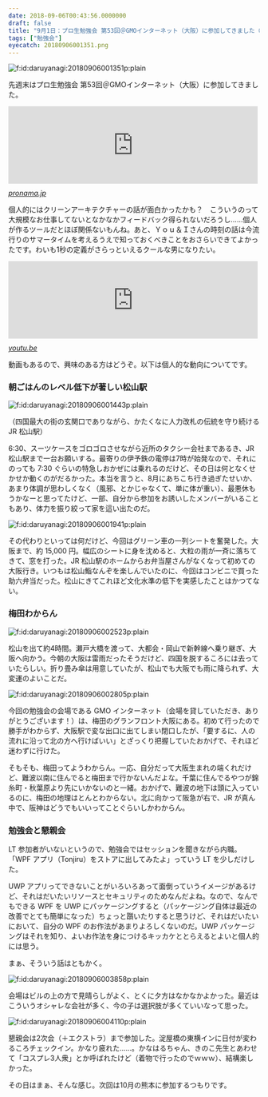 ```yaml
---
date: 2018-09-06T00:43:56.0000000
draft: false
title: "9月1日：プロ生勉強会 第53回＠GMOインターネット（大阪）に参加してきました（※勉強会の話はあまりない"
tags: ["勉強会"]
eyecatch: 20180906001351.png
---
```

<p><span itemscope itemtype="http://schema.org/Photograph"><img src="20180906001351.png" alt="f:id:daruyanagi:20180906001351p:plain" title="f:id:daruyanagi:20180906001351p:plain" class="hatena-fotolife" itemprop="image"></span></p><p>先週末はプロ生勉強会 第53回＠GMOインターネット（大阪）に参加してきました。</p><p><iframe src="https://hatenablog-parts.com/embed?url=https%3A%2F%2Fpronama.jp%2F2018%2F09%2F03%2Fpronama-53-at-osaka-report%2F" title="プロ生勉強会 第53回＠GMOインターネット（大阪）終了！" class="embed-card embed-webcard" scrolling="no" frameborder="0" style="display: block; width: 100%; height: 155px; max-width: 500px; margin: 10px 0px;"></iframe><cite class="hatena-citation"><a href="https://pronama.jp/2018/09/03/pronama-53-at-osaka-report/">pronama.jp</a></cite></p><p>個人的にはクリーンアーキテクチャーの話が面白かったかも？　こういうのって大規模なお仕事してないとなかなかフィードバック得られないだろうし……個人が作るツールだとほぼ関係ないもんね。あと、Ｙｏｕ＆Ｉさんの時刻の話は今流行りのサマータイムを考えるうえで知っておくべきことをおさらいできてよかったです。わいも1秒の定義がさらっといえるクールな男になりたい。</p><p><iframe src="https://hatenablog-parts.com/embed?url=https%3A%2F%2Fyoutu.be%2FbtJPK3TaJMg" title="プログラミング生放送勉強会 第53回＠GMOインターネット" class="embed-card embed-webcard" scrolling="no" frameborder="0" style="display: block; width: 100%; height: 155px; max-width: 500px; margin: 10px 0px;"></iframe><cite class="hatena-citation"><a href="https://youtu.be/btJPK3TaJMg">youtu.be</a></cite></p><p>動画もあるので、興味のある方はどうぞ。以下は個人的な動向についてです。</p>

<div class="section">
<h3>朝ごはんのレベル低下が著しい松山駅</h3>
<p><span itemscope itemtype="http://schema.org/Photograph"><img src="20180906001443.png" alt="f:id:daruyanagi:20180906001443p:plain" title="f:id:daruyanagi:20180906001443p:plain" class="hatena-fotolife" itemprop="image"></span></p><p>（四国最大の街の玄関口でありながら、かたくなに人力改札の伝統を守り続ける JR 松山駅）</p><p>6:30、スーツケースをゴロゴロさせながら近所のタクシー会社まであるき、JR 松山駅まで一台お願いする。最寄りの伊予鉄の電停は7時が始発なので、それにのっても 7:30 ぐらいの特急しおかぜには乗れるのだけど、その日は何となくせかせか動くのがだるかった。本当を言うと、8月にあちこち行き過ぎたせいか、あまり体調が思わしくなく（風邪、とかじゃなくて、単に体が重い）、最悪休もうかなーと思ってたけど、一部、自分から参加をお誘いしたメンバーがいることもあり、体力を振り絞って家を這い出たのだ。</p><p><span itemscope itemtype="http://schema.org/Photograph"><img src="20180906001941.png" alt="f:id:daruyanagi:20180906001941p:plain" title="f:id:daruyanagi:20180906001941p:plain" class="hatena-fotolife" itemprop="image"></span></p><p>その代わりといっては何だけど、今回はグリーン車の一列シートを奮発した。大阪まで、約 15,000 円。幅広のシートに身を沈めると、大粒の雨が一斉に落ちてきて、窓を打った。JR 松山駅のホームからお弁当屋さんがなくなって初めての大阪行き。いつもは松山鮨なんぞを楽しんでいたのに、今回はコンビニで買った助六弁当だった。松山にきてこれほど文化水準の低下を実感したことはかつてない。</p>

</div>
<div class="section">
<h3>梅田わからん</h3>
<p><span itemscope itemtype="http://schema.org/Photograph"><img src="20180906002523.png" alt="f:id:daruyanagi:20180906002523p:plain" title="f:id:daruyanagi:20180906002523p:plain" class="hatena-fotolife" itemprop="image"></span></p><p>松山を出て約4時間。瀬戸大橋を渡って、大都会・岡山で新幹線へ乗り継ぎ、大阪へ向かう。今朝の大阪は雷雨だったそうだけど、四国を脱するころには去っていたらしい。折り畳み傘は用意していたが、松山でも大阪でも雨に降られず、大変運のよいことだ。</p><p><span itemscope itemtype="http://schema.org/Photograph"><img src="20180906002805.png" alt="f:id:daruyanagi:20180906002805p:plain" title="f:id:daruyanagi:20180906002805p:plain" class="hatena-fotolife" itemprop="image"></span></p><p>今回の勉強会の会場である GMO インターネット（会場を貸していただき、ありがとうございます！）は、梅田のグランフロント大阪にある。初めて行ったので勝手がわからず、大阪駅で変な出口に出てしまい閉口したが、「要するに、人の流れに沿って北の方へ行けばいい」とざっくり把握していたおかげで、それほど迷わずに行けた。</p><p>そもそも、梅田ってようわからん。一応、自分だって大阪生まれの端くれだけど、難波以南に住んでると梅田まで行かないんだよな。千葉に住んでるやつが錦糸町・秋葉原より先にいかないのと一緒。おかげで、難波の地下は頭に入っているのに、梅田の地理はとんとわからない。北に向かって阪急が右で、JR が真ん中で、阪神はどうでもいいってことぐらいしかわからん。</p>

</div>
<div class="section">
<h3>勉強会と懇親会</h3>
<p>LT 参加者がいないというので、勉強会ではセッションを聞きながら内職。「WPF アプリ（Tonjiru）をストアに出してみたよ」っていう LT を少しだけした。</p><p>UWP アプリってできないことがいろいろあって面倒っていうイメージがあるけど、それはだいたいリソースとセキュリティのためなんだよね。なので、なんでもできる WPF を UWP にパッケージングすると（パッケージング自体は最近の改善でとても簡単になった）ちょっと躓いたりすると思うけど、それはだいたいにおいて、自分の WPF のお作法があまりよろしくないのだ。UWP パッケージングはそれを知り、よいお作法を身につけるキッカケととらえるとよいと個人的には思う。</p><p>まぁ、そういう話はともかく。</p><p><span itemscope itemtype="http://schema.org/Photograph"><img src="20180906003858.png" alt="f:id:daruyanagi:20180906003858p:plain" title="f:id:daruyanagi:20180906003858p:plain" class="hatena-fotolife" itemprop="image"></span></p><p>会場はビルの上の方で見晴らしがよく、とくに夕方はなかなかよかった。最近はこういうオシャレな会社が多く、今の子は選択肢が多くていいなって思った。</p><p><span itemscope itemtype="http://schema.org/Photograph"><img src="20180906004110.png" alt="f:id:daruyanagi:20180906004110p:plain" title="f:id:daruyanagi:20180906004110p:plain" class="hatena-fotolife" itemprop="image"></span></p><p>懇親会は2次会（＋エクストラ）まで参加した。淀屋橋の東横インに日付が変わるころチェックイン。かなり疲れた……。かなはるちゃん、きのこ先生とあわせて「コスプレ3人衆」とか呼ばれたけど（着物で行ったのでｗｗｗ）、結構楽しかった。</p><p>その日はまぁ、そんな感じ。次回は10月の熊本に参加するつもりです。</p>

</div>